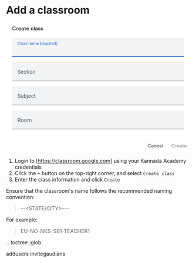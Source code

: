 # Add a classroom

![create a classroom](images/create_a_classroom.gif "how to create a classroom")

1. Login to [https://classroom.google.com] using your Kannada Academy credentials
2. Click the `+` button on the top-right corner, and select `Create class`
3. Enter the class information and click `Create`

Ensure that the classroom's name follows the recommended naming convention:

> <CONTINENT>-<COUNTRY>-<STATE/CITY>-<SCHOOLNAME>-<LEVEL>-<TEACHER-NAME>

For example:
> EU-NO-NKS-SB1-TEACHER1

.. toctree
   :glob:

   addusers
   invitegaudians
